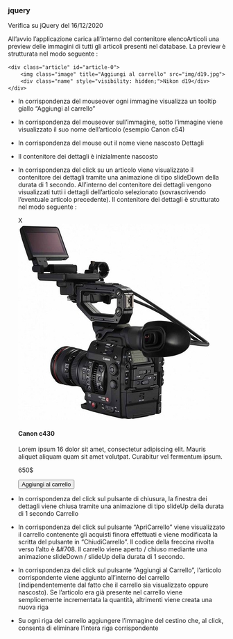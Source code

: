 ### jquery
Verifica su jQuery del 16/12/2020

All’avvio l’applicazione carica all’interno del contenitore elencoArticoli una preview delle
immagini di tutti gli articoli presenti nel database. La preview è strutturata nel modo seguente :

    <div class="article" id="article-0">
        <img class="image" title="Aggiungi al carrello" src="img/d19.jpg">
        <div class="name" style="visibility: hidden;">Nikon d19</div>
    </div>

* In corrispondenza del mouseover ogni immagine visualizza un tooltip giallo “Aggiungi al carrello”
* In corrispondenza del mouseover sull’immagine, sotto l’immagine viene visualizzato il suo nome
dell’articolo (esempio Canon c54)
* In corrispondenza del mouse out il nome viene nascosto
Dettagli
* Il contenitore dei dettagli è inizialmente nascosto
* In corrispondenza del click su un articolo viene visualizzato il contenitore dei dettagli tramite una
animazione di tipo slideDown della durata di 1 secondo.
All’interno del contenitore dei dettagli vengono visualizzati tutti i dettagli dell’articolo selezionato
(sovrascrivendo l’eventuale articolo precedente). Il contenitore dei dettagli è strutturato nel modo
seguente :
  

    <div class="details" style="">
        <div class="detail-close"> 
            <span> X </span> 
        </div>
        <div class="detail-img">
            <img src="img/c430.jpg">
        </div>
        <div class="detail-info">
            <h4 class="item-title">Canon c430</h4>
            <p>Lorem ipsum 16 dolor sit amet, consectetur adipiscing elit. Mauris aliquet aliquam quam sit amet volutpat. Curabitur vel fermentum ipsum.</p>
            <p>650$</p>
            <button class="item-add">Aggiungi al carrello</button>
        </div>
    </div>


* In corrispondenza del click sul pulsante di chiusura, la finestra dei dettagli viene chiusa tramite una
animazione di tipo slideUp della durata di 1 secondo
Carrello
* In corrispondenza del click sul pulsante “ApriCarrello” viene visualizzato il carrello contenente gli
acquisti finora effettuati e viene modificata la scritta del pulsante in “ChiudiCarrello”.
Il codice della freccina rivolta verso l’alto è &#708. Il carrello viene aperto / chiuso mediante una
animazione slideDown / slideUp della durata di 1 secondo.
* In corrispondenza del click sul pulsante “Aggiungi al Carrello”, l’articolo corrispondente viene
aggiunto all’interno del carrello (indipendentemente dal fatto che il carrello sia visualizzato oppure
nascosto). Se l’articolo era già presente nel carrello viene semplicemente incrementata la quantità,
altrimenti viene creata una nuova riga
* Su ogni riga del carrello aggiungere l’immagine del cestino che, al click, consenta di eliminare l’intera
riga corrispondente

